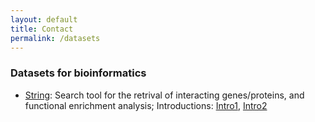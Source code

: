 ```yaml
---
layout: default
title: Contact
permalink: /datasets
---
```

### Datasets for bioinformatics
- [String](https://string-db.org/): Search tool for the retrival of interacting genes/proteins, and functional enrichment analysis; Introductions: [Intro1](https://www.omicsclass.com/article/1126), [Intro2](https://www.jianshu.com/p/96f101ba1561)
